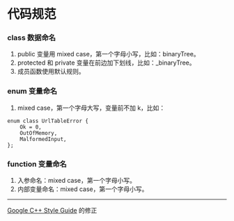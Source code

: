 # 代码规范

### class 数据命名
1. public 变量用 mixed case，第一个字母小写，比如：binaryTree。
2. protected 和 private 变量在前边加下划线，比如：_binaryTree。
3. 成员函数使用默认规则。
### enum 变量命名
1. mixed case，第一个字母大写，变量前不加 k，比如：
```
enum class UrlTableError {
    Ok = 0,
    OutOfMemory,
    MalformedInput,
};
```
### function 变量命名
1. 入参命名：mixed case，第一个字母小写。
2. 内部变量命名：mixed case，第一个字母小写。
****
[Google C++ Style Guide](https://google.github.io/styleguide/cppguide.html) 的修正

